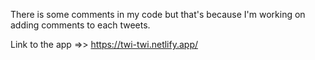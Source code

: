 There is some comments in my code but that's because I'm working on adding comments to each tweets.

Link to the app =>> https://twi-twi.netlify.app/
